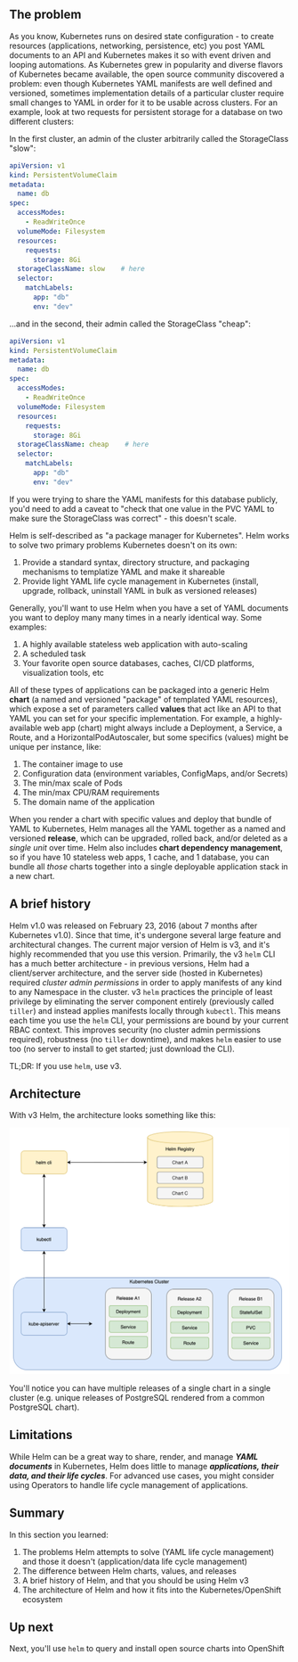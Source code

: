 ## The problem

As you know, Kubernetes runs on desired state configuration - to create resources (applications, networking, persistence, etc) you post YAML documents to an API and Kubernetes makes it so with event driven and looping automations. As Kubernetes grew in popularity and diverse flavors of Kubernetes became available, the open source community discovered a problem: even though Kubernetes YAML manifests are well defined and versioned, sometimes implementation details of a particular cluster require small changes to YAML in order for it to be usable across clusters. For an example, look at two requests for persistent storage for a database on two different clusters:

In the first cluster, an admin of the cluster arbitrarily called the StorageClass "slow":

```yaml
apiVersion: v1
kind: PersistentVolumeClaim
metadata:
  name: db
spec:
  accessModes:
    - ReadWriteOnce
  volumeMode: Filesystem
  resources:
    requests:
      storage: 8Gi
  storageClassName: slow    # here
  selector:
    matchLabels:
      app: "db"
      env: "dev"
```

...and in the second, their admin called the StorageClass "cheap":

```yaml
apiVersion: v1
kind: PersistentVolumeClaim
metadata:
  name: db
spec:
  accessModes:
    - ReadWriteOnce
  volumeMode: Filesystem
  resources:
    requests:
      storage: 8Gi
  storageClassName: cheap    # here
  selector:
    matchLabels:
      app: "db"
      env: "dev"
```

If you were trying to share the YAML manifests for this database publicly, you'd need to add a caveat to "check that one value in the PVC YAML to make sure the StorageClass was correct" - this doesn't scale.

Helm is self-described as "a package manager for Kubernetes". Helm works to solve two primary problems Kubernetes doesn't on its own:

1. Provide a standard syntax, directory structure, and packaging mechanisms to templatize YAML and make it shareable
1. Provide light YAML life cycle management in Kubernetes (install, upgrade, rollback, uninstall YAML in bulk as versioned releases)

Generally, you'll want to use Helm when you have a set of YAML documents you want to deploy many many times in a nearly identical way. Some examples:

1. A highly available stateless web application with auto-scaling
1. A scheduled task
1. Your favorite open source databases, caches, CI/CD platforms, visualization tools, etc

All of these types of applications can be packaged into a generic Helm **chart** (a named and versioned "package" of templated YAML resources), which expose a set of parameters called **values** that act like an API to that YAML you can set for your specific implementation. For example, a highly-available web app (chart) might always include a Deployment, a Service, a Route, and a HorizontalPodAutoscaler, but some specifics (values) might be unique per instance, like:

1. The container image to use
1. Configuration data (environment variables, ConfigMaps, and/or Secrets)
1. The min/max scale of Pods
1. The min/max CPU/RAM requirements
1. The domain name of the application

When you render a chart with specific values and deploy that bundle of YAML to Kubernetes, Helm manages all the YAML together as a named and versioned **release**, which can be upgraded, rolled back, and/or deleted as a *single unit* over time. Helm also includes **chart dependency management**, so if you have 10 stateless web apps, 1 cache, and 1 database, you can bundle all *those* charts together into a single deployable application stack in a new chart.

## A brief history

Helm v1.0 was released on February 23, 2016 (about 7 months after Kubernetes v1.0). Since that time, it's undergone several large feature and architectural changes. The current major version of Helm is v3, and it's highly recommended that you use this version. Primarily, the v3 `helm` CLI has a much better architecture - in previous versions, Helm had a client/server architecture, and the server side (hosted in Kubernetes) required *cluster admin permissions* in order to apply manifests of any kind to any Namespace in the cluster. v3 `helm` practices the principle of least privilege by eliminating the server component entirely (previously called `tiller`) and instead applies manifests locally through `kubectl`. This means each time you use the `helm` CLI, your permissions are bound by your current RBAC context. This improves security (no cluster admin permissions required), robustness (no `tiller` downtime), and makes `helm` easier to use too (no server to install to get started; just download the CLI).

TL;DR: If you use `helm`, use v3.

## Architecture

With v3 Helm, the architecture looks something like this:

![v3 Helm architecture diagram](../../images/helm-architecture.png)

You'll notice you can have multiple releases of a single chart in a single cluster (e.g. unique releases of PostgreSQL rendered from a common PostgreSQL chart).

## Limitations

While Helm can be a great way to share, render, and manage ***YAML documents*** in Kubernetes, Helm does little to manage ***applications, their data, and their life cycles***. For advanced use cases, you might consider using Operators to handle life cycle management of applications.

## Summary

In this section you learned:

1. The problems Helm attempts to solve (YAML life cycle management) and those it doesn't (application/data life cycle management)
1. The difference between Helm charts, values, and releases
1. A brief history of Helm, and that you should be using Helm v3
1. The architecture of Helm and how it fits into the Kubernetes/OpenShift ecosystem

## Up next

Next, you'll use `helm` to query and install open source charts into OpenShift
